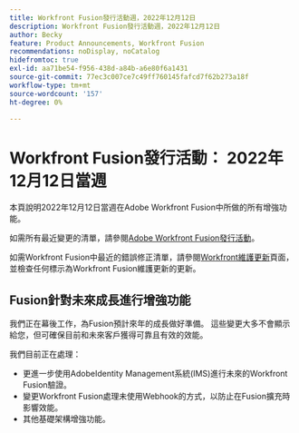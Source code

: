 ```yaml
---
title: Workfront Fusion發行活動週，2022年12月12日
description: Workfront Fusion發行活動週，2022年12月12日
author: Becky
feature: Product Announcements, Workfront Fusion
recommendations: noDisplay, noCatalog
hidefromtoc: true
exl-id: aa71be54-f956-438d-a84b-a6e80f6a1431
source-git-commit: 77ec3c007ce7c49ff760145fafcd7f62b273a18f
workflow-type: tm+mt
source-wordcount: '157'
ht-degree: 0%

---
```


# Workfront Fusion發行活動： 2022年12月12日當週

本頁說明2022年12月12日當週在Adobe Workfront Fusion中所做的所有增強功能。

如需所有最近變更的清單，請參閱[Adobe Workfront Fusion發行活動](/help/workfront-fusion/fusion-product-releases/fusion-release-activity.md)。

如需Workfront Fusion中最近的錯誤修正清單，請參閱[Workfront維護更新](https://experienceleague.adobe.com/docs/workfront-known-issues/releases/current-updates.html)頁面，並檢查任何標示為Workfront Fusion維護更新的更新。

## Fusion針對未來成長進行增強功能

我們正在幕後工作，為Fusion預計來年的成長做好準備。 這些變更大多不會顯示給您，但可確保目前和未來客戶獲得可靠且有效的效能。


我們目前正在處理：

* 更進一步使用AdobeIdentity Management系統(IMS)進行未來的Workfront Fusion驗證。
* 變更Workfront Fusion處理未使用Webhook的方式，以防止在Fusion擴充時影響效能。
* 其他基礎架構增強功能。
